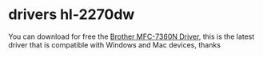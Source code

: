 # drivers hl-2270dw
You can download for free the <a href="https://brotherhardware.com/brother-hl-2270dw-driver/">Brother MFC-7360N Driver</a>, this is the latest driver that is compatible with Windows and Mac devices, thanks
